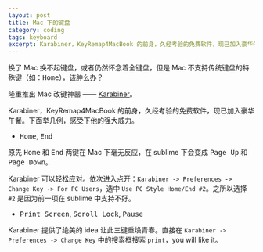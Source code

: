 ```yaml
---
layout: post
title: Mac 下的键盘
category: coding
tags: keyboard
excerpt: Karabiner，KeyRemap4MacBook 的前身，久经考验的免费软件，现已加入豪华午餐。
---
```


换了 Mac 换不起键盘，或者仍然怀念着全键盘，但是 Mac 不支持传统键盘的特殊键（如：<kbd>Home</kbd>），该肿么办？

隆重推出 Mac 改键神器 —— [Karabiner](https://pqrs.org/osx/karabiner/)。

Karabiner，KeyRemap4MacBook 的前身，久经考验的免费软件，现已加入豪华午餐。下面举几例，感受下他的强大威力。

* <kbd>Home</kbd>, <kbd>End</kbd>

原先 <kbd>Home</kbd> 和 <kbd>End</kbd> 两键在 Mac 下毫无反应，在 sublime 下会变成 <kbd>Page Up</kbd> 和 <kbd>Page Down</kbd>。

Karabiner 可以轻松应对。依次进入点开：`Karabiner -> Preferences -> Change Key -> For PC Users`，选中 `Use PC Style Home/End #2`。之所以选择 `#2` 是因为前一项在 sublime 中支持不好。

* <kbd>Print Screen</kbd>, <kbd>Scroll Lock</kbd>, <kbd>Pause</kbd>

Karabiner 提供了绝美的 idea 让此三键重焕青春。直接在 `Karabiner -> Preferences -> Change Key` 中的搜索框搜索 `print`，you will like it。